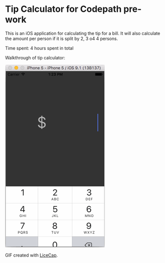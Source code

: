 # Tip Calculator for Codepath pre-work

This is an iOS application for calculating the tip for a bill. It will also calculate the amount per person if it is split by 2, 3 o4 4 persons.

Time spent: 4 hours spent in total



Walkthrough of tip calculator:

![Video Walkthrough](tips.gif)

GIF created with [LiceCap](http://www.cockos.com/licecap/).

